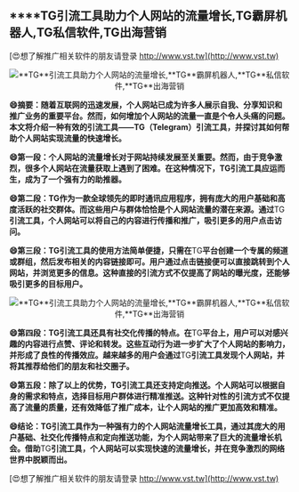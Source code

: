## ****TG**引流工具助力个人网站的流量增长,**TG**霸屏机器人,**TG**私信软件,**TG**出海营销**

[😍想了解推广相关软件的朋友请登录 http://www.vst.tw](http://www.vst.tw)

 <center><img src="https://vst.tw/MP4/tuiguang/png/4.png" alt="**TG**引流工具助力个人网站的流量增长,**TG**霸屏机器人,**TG**私信软件,**TG**出海营销"></center>

**😄摘要：随着互联网的迅速发展，个人网站已成为许多人展示自我、分享知识和推广业务的重要平台。然而，如何增加个人网站的流量一直是个令人头痛的问题。本文将介绍一种有效的引流工具——**TG**（Telegram）引流工具，并探讨其如何帮助个人网站实现流量的快速增长。**

**😄第一段：个人网站的流量增长对于网站持续发展至关重要。然而，由于竞争激烈，很多个人网站在流量获取上遇到了困难。在这种情况下，**TG**引流工具应运而生，成为了一个强有力的助推器。**

**😄第二段：**TG**作为一款全球领先的即时通讯应用程序，拥有庞大的用户基础和高度活跃的社交群体。而这些用户与群体恰恰是个人网站流量的潜在来源。通过**TG**引流工具，个人网站可以将自己的内容进行传播和推广，吸引更多的用户点击访问。**

**😄第三段：**TG**引流工具的使用方法简单便捷，只需在**TG**平台创建一个专属的频道或群组，然后发布相关的内容链接即可。用户通过点击链接便可以直接跳转到个人网站，并浏览更多的信息。这种直接的引流方式不仅提高了网站的曝光度，还能够吸引更多的目标用户。**

 <center><img src="https://vst.tw/MP4/tuiguang/png/8.png" alt="**TG**引流工具助力个人网站的流量增长,**TG**霸屏机器人,**TG**私信软件,**TG**出海营销"></center>

**😄第四段：**TG**引流工具还具有社交化传播的特点。在**TG**平台上，用户可以对感兴趣的内容进行点赞、评论和转发。这些互动行为进一步扩大了个人网站的影响力，并形成了良性的传播效应。越来越多的用户会通过**TG**引流工具发现个人网站，并将其推荐给他们的朋友和社交圈子。**

**😄第五段：除了以上的优势，**TG**引流工具还支持定向推送。个人网站可以根据自身的需求和特点，选择目标用户群体进行精准推送。这种针对性的引流方式不仅提高了流量的质量，还有效降低了推广成本，让个人网站的推广更加高效和精准。**

**😄结论：**TG**引流工具作为一种强有力的个人网站流量增长工具，通过其庞大的用户基础、社交化传播特点和定向推送功能，为个人网站带来了巨大的流量增长机会。借助**TG**引流工具，个人网站可以实现快速的流量增长，并在竞争激烈的网络世界中脱颖而出。**

[😍想了解推广相关软件的朋友请登录 http://www.vst.tw](http://www.vst.tw)



